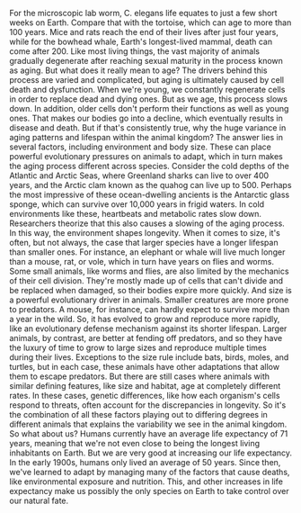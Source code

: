 
For the microscopic lab worm, C. elegans
life equates to just 
a few short weeks on Earth.
Compare that with the tortoise,
which can age to more than 100 years.
Mice and rats reach the end of their lives
after just four years,
while for the bowhead whale,
Earth&#39;s longest-lived mammal,
death can come after 200.
Like most living things,
the vast majority of animals gradually
degenerate after reaching sexual maturity
in the process known as aging.
But what does it really mean to age?
The drivers behind this process are varied
and complicated,
but aging is ultimately 
caused by cell death and dysfunction.
When we&#39;re young, 
we constantly regenerate cells
in order to replace dead and dying ones.
But as we age, this process slows down.
In addition, older cells don&#39;t perform
their functions as well as young ones.
That makes our bodies go into a decline,
which eventually results 
in disease and death.
But if that&#39;s consistently true,
why the huge variance in aging patterns
and lifespan within the animal kingdom?
The answer lies in several factors,
including environment
and body size.
These can place powerful evolutionary
pressures on animals to adapt,
which in turn makes the aging process
different across species.
Consider the cold depths of the Atlantic
and Arctic Seas,
where Greenland sharks can live
to over 400 years,
and the Arctic clam known as the quahog
can live up to 500.
Perhaps the most impressive of these
ocean-dwelling ancients
is the Antarctic glass sponge,
which can survive over 10,000 years
in frigid waters.
In cold environments like these,
heartbeats and metabolic rates slow down.
Researchers theorize that this also
causes a slowing of the aging process.
In this way, the environment 
shapes longevity.
When it comes to size, 
it&#39;s often, but not always,
the case that larger species have a longer
lifespan than smaller ones.
For instance, an elephant or whale
will live much longer
than a mouse, rat, or vole,
which in turn have years on flies
and worms.
Some small animals, like worms and flies,
are also limited by the mechanics 
of their cell division.
They&#39;re mostly made up of cells that can&#39;t
divide and be replaced when damaged,
so their bodies expire more quickly.
And size is a powerful evolutionary driver
in animals.
Smaller creatures are more prone
to predators.
A mouse, for instance, can hardly expect
to survive more than a year in the wild.
So, it has evolved to grow and reproduce
more rapidly,
like an evolutionary defense mechanism
against its shorter lifespan.
Larger animals, by contrast, are better
at fending off predators,
and so they have the luxury of time
to grow to large sizes
and reproduce multiple times
during their lives.
Exceptions to the size rule include bats,
birds, moles, and turtles,
but in each case, these animals have other
adaptations
that allow them to escape predators.
But there are still cases where animals
with similar defining features,
like size and habitat,
age at completely different rates.
In these cases, genetic differences,
like how each organism&#39;s cells
respond to threats,
often account for the discrepancies
in longevity.
So it&#39;s the combination 
of all these factors
playing out to differing degrees
in different animals
that explains the variability we see
in the animal kingdom.
So what about us?
Humans currently have 
an average life expectancy of 71 years,
meaning that we&#39;re not even close to being
the longest living inhabitants on Earth.
But we are very good at increasing
our life expectancy.
In the early 1900s, humans only lived
an average of 50 years.
Since then, we&#39;ve learned to adapt
by managing many of the factors
that cause deaths,
like environmental exposure
and nutrition.
This, and other increases 
in life expectancy
make us possibly the only species
on Earth
to take control over our natural fate.
